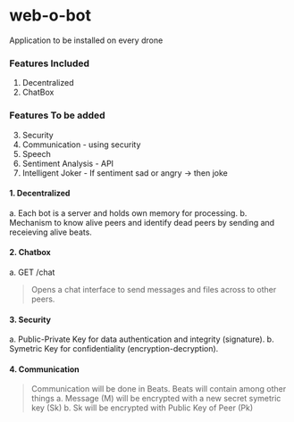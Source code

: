 # web-o-bot
Application to be installed on every drone

### Features Included
1. Decentralized
2. ChatBox

### Features To be added
3. Security
4. Communication - using security
5. Speech
6. Sentiment Analysis - API 
7. Intelligent Joker - If sentiment sad or angry -> then joke


#### 1. Decentralized
a. Each bot is a server and holds own memory for processing.
b. Mechanism to know alive peers and identify dead peers by sending and receieving alive beats.

#### 2. Chatbox
a. GET /chat    
> Opens a chat interface to send messages and files across to other peers.

#### 3. Security
a. Public-Private Key for data authentication and integrity (signature).
b. Symetric Key for confidentiality (encryption-decryption).

#### 4. Communication
> Communication will be done in Beats. 
Beats will contain among other things
a. Message (M) will be encrypted with a new secret symetric key (Sk)
b. Sk will be encrypted with Public Key of Peer (Pk)
